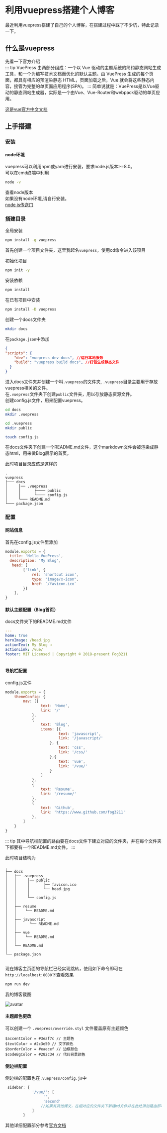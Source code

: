 # 利用vuepress搭建个人博客

最近利用vuepress搭建了自己的个人博客，在搭建过程中踩了不少坑，特此记录一下。

## 什么是vuepress  

 先看一下官方介绍  
::: tip 
VuePress 由两部分组成：一个以 Vue 驱动的主题系统的简约静态网站生成工具，和一个为编写技术文档而优化的默认主题。由 VuePress 生成的每个页面，都具有相应的预渲染静态 HTML，页面加载之后，Vue 就会将这些静态内容，接管为完整的单页面应用程序(SPA)。
:::
简单说就是：VuePress是以Vue驱动的静态网站生成器，实际是一个由Vue、Vue-Router和webpack驱动的单页应用。  

[这是vue官方中文文档](https://vuepress.vuejs.org/zh/)

## 上手搭建  

### 安装  

#### node环境
vuepress可以利用npm或yarn进行安装，要求node.js版本>=8.0。  
可以在cmd终端中利用
``` bash
node -v
```
查看node版本  
如果没有node环境,请自行安装。  
[node.js传送门](http://nodejs.cn/download/)  



### 搭建目录  


全局安装  
``` bash
npm install -g vuepress  
```

首先创建一个项目文件夹，这里我起名`vuepress`，使用cd命令进入该项目  

初始化项目  
``` bash
npm init -y  
```

安装依赖  
``` bash
npm install
```

在已有项目中安装  
``` bash
npm install -D vuepress  
``` 

创建一个docs文件夹  

``` bash
mkdir docs
```

在`package.json`中添加  
``` json
{
"scripts": {
    "dev": "vuepress dev docs", //运行本地服务
    "build": "vuepress build docs", //打包生成静态文件
  }
}
```

进入docs文件夹并创建一个叫`.vuepress`的文件夹,   `.vuepress`目录主要用于存放vuepress相关的文件。     
在`.vuepress`文件夹下创建`public`文件夹，用以存放静态资源文件。  
创建config.js文件，用来配置vuepress。  

``` bash
cd docs 
mkdir .vuepress

cd .vuepress
mkdir public

touch config.js
```

在docs文件夹下创建一个README.md文件，这个markdown文件会被渲染成静态html，用来做Blog展示的首页。  

此时项目目录应该是这样的  
``` 
.
vuepress
├─── docs
│     │── .vuepress
│     │      ├──── public
│     │      └──── config.js
│     └─── README.md
└─── package.json
```


### 配置  

#### 网站信息  
  首先在config.js文件里添加  
``` js
module.exports = {
  title: 'Hello VuePress',
  description: 'My Blog',
   head: [
        ['link', {
            rel: 'shortcut icon',
            type: "image/x-icon",
            href: `/favicon.ico`
        }]
    ],
}
```  
#### 默认主题配置（Blog首页）  

docs文件夹下的README.md文件  
``` yaml
---
home: true
heroImage: /head.jpg
actionText: My Blog →
actionLink: /vue/
footer: MIT Licensed | Copyright © 2018-present Fog3211
---
```  

#### 导航栏配置  

config.js文件  

```js
module.exports = {
    themeConfig: {
        nav: [{
                text: 'Home',
                link: '/'
            },
            {
                text: 'Blog',
                items: [{
                        text: 'javascript',
                        link: '/javascript/'
                    }, {
                        text: 'css',
                        link: '/css/'
                    },{
                        text: 'vue',
                        link: '/vue/'
                    }
                ]
            },
            {
                text: 'Resume',
                link: '/resume/'
            },
            {
                text: 'Github',
                link: 'https://www.github.com/fog3211'
            },
        ]
    }
}
```

::: tip
其中导航栏配置的路由要在docs文件下建立对应的文件夹，并在每个文件夹下都要有一个README.md文件。
:::  

此时项目结构为  

``` 
.
├── docs
│   ├── .vuepress 
│   │     │── public 
│   │     │      │── favicon.ico
│   │     │      └── head.jpg
│   │     │ 
│   │     └── config.js
│   │
│   ├── resume
│   │    └── README.md
│   │ 
│   ├── javascript
│   │      └── README.md
│   │ 
│   ├── vue
│   │    └── README.md
│   │ 
│   └── README.md
│   
└── package.json


```

现在博客主页面的导航栏已经实现跳转，使用如下命令即可在`http://localhost:8080`下查看效果
```bash
npm run dev
```

我的博客截图  

![avatar](/pic1.png)  

#### 主题颜色更改 

可以创建一个 `.vuepress/override.styl` 文件覆盖原有主题颜色  
``` stylus
$accentColor = #3eaf7c // 主题色
$textColor = #2c3e50 // 文字颜色
$borderColor = #eaecef // 边框颜色
$codeBgColor = #282c34 // 代码背景颜色
```

#### 侧边栏配置  

侧边栏的配置也在`.vuepress/config.js`中  

``` js
 sidebar: {
            '/vue/': [
                 '',
                 'second'
                //如果有其他博文，在相对应的文件夹下新建md文件并在此处添加路由即可
            ]
        }
```
其他详细配置部分参考[官方文档](https://www.vuepress.cn/guide/basic-config.html)
 
